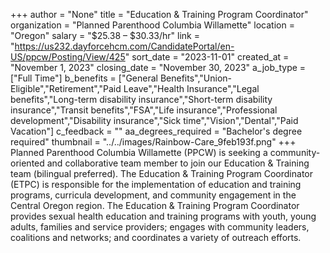 +++
author = "None"
title = "Education & Training Program Coordinator"
organization = "Planned Parenthood Columbia Willamette"
location = "Oregon"
salary = "$25.38 – $30.33/hr"
link = "https://us232.dayforcehcm.com/CandidatePortal/en-US/ppcw/Posting/View/425"
sort_date = "2023-11-01"
created_at = "November 1, 2023"
closing_date = "November 30, 2023"
a_job_type = ["Full Time"]
b_benefits = ["General Benefits","Union-Eligible","Retirement","Paid Leave","Health Insurance","Legal benefits","Long-term disability insurance","Short-term disability insurance","Transit benefits","FSA","Life insurance","Professional development","Disability insurance","Sick time","Vision","Dental","Paid Vacation"]
c_feedback = ""
aa_degrees_required = "Bachelor's degree required"
thumbnail = "../../images/Rainbow-Care_9feb193f.png"
+++
Planned Parenthood Columbia Willamette (PPCW) is seeking a community-oriented and collaborative team member to join our Education & Training team (bilingual preferred). The Education & Training Program Coordinator (ETPC) is responsible for the implementation of education and training programs, curricula development, and community engagement in the Central Oregon region. The Education & Training Program Coordinator provides sexual health education and training programs with youth, young adults, families and service providers; engages with community leaders, coalitions and networks; and coordinates a variety of outreach efforts.